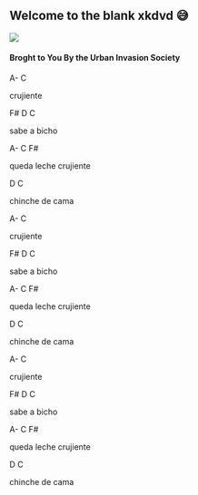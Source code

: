 ## Welcome to the blank xkdvd 😅
![](https://avatars.githubusercontent.com/u/100168196?s=400&u=828a9056b63f7b310655a25293734a8c9bbbb3e4&v=4)
#### Broght to You By the Urban Invasion Society 
A-   C

crujiente

F#   D C

sabe a bicho

A-    C     F#      

queda leche crujiente

D       C       

chinche de cama


A-   C

crujiente

F#   D C

sabe a bicho

A-    C     F#      

queda leche crujiente

D       C       

chinche de cama


A-   C

crujiente

F#   D C

sabe a bicho

A-    C     F#      

queda leche crujiente

D       C       

chinche de cama
